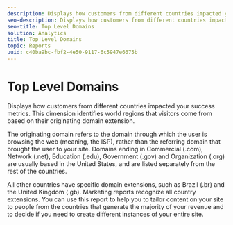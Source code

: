 ```yaml
---
description: Displays how customers from different countries impacted your success metrics. This dimension identifies world regions that visitors come from based on their originating domain extension.
seo-description: Displays how customers from different countries impacted your success metrics. This dimension identifies world regions that visitors come from based on their originating domain extension.
seo-title: Top Level Domains
solution: Analytics
title: Top Level Domains
topic: Reports
uuid: c40ba9bc-fbf2-4e50-9117-6c5947e6675b
---
```


# Top Level Domains

Displays how customers from different countries impacted your success metrics. This dimension identifies world regions that visitors come from based on their originating domain extension.

 The originating domain refers to the domain through which the user is browsing the web (meaning, the ISP), rather than the referring domain that brought the user to your site. Domains ending in Commercial (.com), Network (.net), Education (.edu), Government (.gov) and Organization (.org) are usually based in the United States, and are listed separately from the rest of the countries.

All other countries have specific domain extensions, such as Brazil (.br) and the United Kingdom (.gb). Marketing reports recognize all country extensions. You can use this report to help you to tailor content on your site to people from the countries that generate the majority of your revenue and to decide if you need to create different instances of your entire site.
